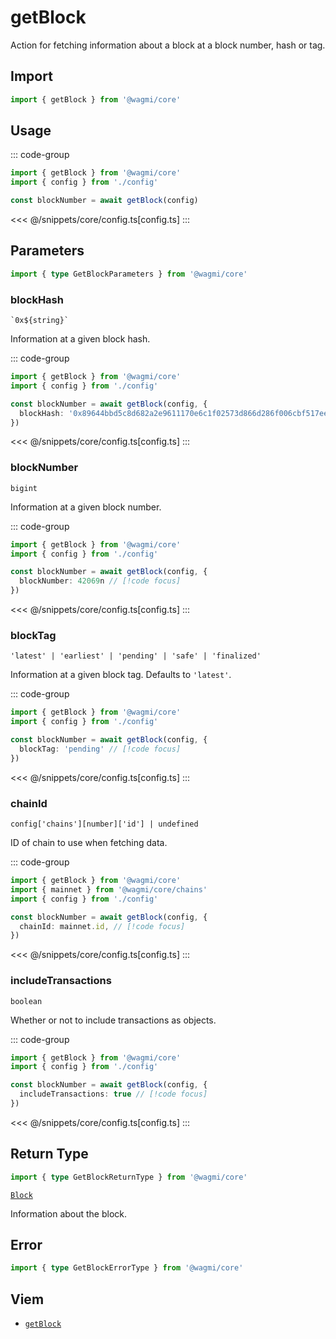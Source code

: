 <script setup>
const packageName = '@wagmi/core'
const actionName = 'getBlock'
const typeName = 'GetBlock'
</script>

# getBlock

Action for fetching information about a block at a block number, hash or tag.

## Import

```ts
import { getBlock } from '@wagmi/core'
```

## Usage

::: code-group
```ts [index.ts]
import { getBlock } from '@wagmi/core'
import { config } from './config'

const blockNumber = await getBlock(config)
```
<<< @/snippets/core/config.ts[config.ts]
:::

## Parameters

```ts
import { type GetBlockParameters } from '@wagmi/core'
```

### blockHash

`` `0x${string}` ``

Information at a given block hash.

::: code-group
```ts [index.ts]
import { getBlock } from '@wagmi/core'
import { config } from './config'

const blockNumber = await getBlock(config, {
  blockHash: '0x89644bbd5c8d682a2e9611170e6c1f02573d866d286f006cbf517eec7254ec2d' // [!code focus]
})
```
<<< @/snippets/core/config.ts[config.ts]
:::

### blockNumber

`` bigint ``

Information at a given block number.

::: code-group
```ts [index.ts]
import { getBlock } from '@wagmi/core'
import { config } from './config'

const blockNumber = await getBlock(config, {
  blockNumber: 42069n // [!code focus]
})
```
<<< @/snippets/core/config.ts[config.ts]
:::

### blockTag

`` 'latest' | 'earliest' | 'pending' | 'safe' | 'finalized' ``

Information at a given block tag. Defaults to `'latest'`.

::: code-group
```ts [index.ts]
import { getBlock } from '@wagmi/core'
import { config } from './config'

const blockNumber = await getBlock(config, {
  blockTag: 'pending' // [!code focus]
})
```
<<< @/snippets/core/config.ts[config.ts]
:::

### chainId

`config['chains'][number]['id'] | undefined`

ID of chain to use when fetching data.

::: code-group
```ts [index.ts]
import { getBlock } from '@wagmi/core'
import { mainnet } from '@wagmi/core/chains'
import { config } from './config'

const blockNumber = await getBlock(config, {
  chainId: mainnet.id, // [!code focus]
})
```
<<< @/snippets/core/config.ts[config.ts]
:::

### includeTransactions

`boolean`

Whether or not to include transactions as objects.

::: code-group
```ts [index.ts]
import { getBlock } from '@wagmi/core'
import { config } from './config'

const blockNumber = await getBlock(config, {
  includeTransactions: true // [!code focus]
})
```
<<< @/snippets/core/config.ts[config.ts]
:::

## Return Type

```ts
import { type GetBlockReturnType } from '@wagmi/core'
```

[`Block`](https://viem.sh/docs/glossary/types#block)

Information about the block.

## Error

```ts
import { type GetBlockErrorType } from '@wagmi/core'
```

<!--@include: @shared/query-imports.md-->

## Viem

- [`getBlock`](https://viem.sh/docs/actions/public/getBlock)
